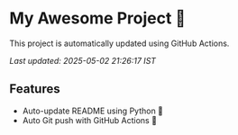 # My Awesome Project 🚀

This project is automatically updated using GitHub Actions.

_Last updated: 2025-05-02 21:26:17 IST_

## Features
- Auto-update README using Python 🐍
- Auto Git push with GitHub Actions 🤖
